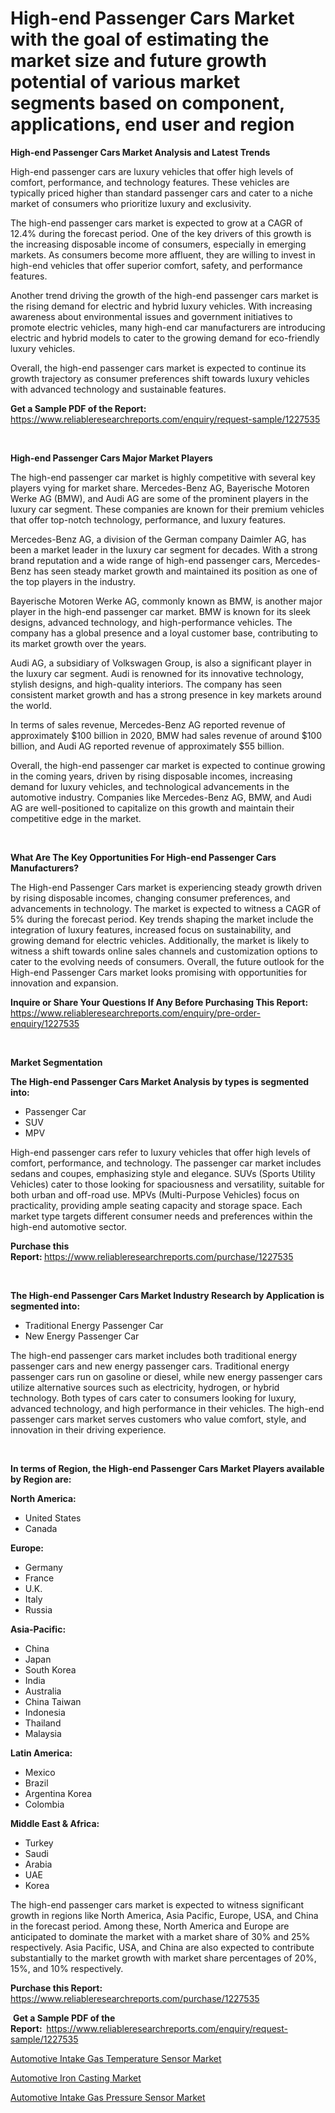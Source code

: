 <p><h1>High-end Passenger Cars Market with the goal of estimating the market size and future growth potential of various market segments based on component, applications, end user and region</h1></p><p><strong>High-end Passenger Cars Market Analysis and Latest Trends</strong></p>
<p><p>High-end passenger cars are luxury vehicles that offer high levels of comfort, performance, and technology features. These vehicles are typically priced higher than standard passenger cars and cater to a niche market of consumers who prioritize luxury and exclusivity.</p><p>The high-end passenger cars market is expected to grow at a CAGR of 12.4% during the forecast period. One of the key drivers of this growth is the increasing disposable income of consumers, especially in emerging markets. As consumers become more affluent, they are willing to invest in high-end vehicles that offer superior comfort, safety, and performance features.</p><p>Another trend driving the growth of the high-end passenger cars market is the rising demand for electric and hybrid luxury vehicles. With increasing awareness about environmental issues and government initiatives to promote electric vehicles, many high-end car manufacturers are introducing electric and hybrid models to cater to the growing demand for eco-friendly luxury vehicles.</p><p>Overall, the high-end passenger cars market is expected to continue its growth trajectory as consumer preferences shift towards luxury vehicles with advanced technology and sustainable features.</p></p>
<p><strong>Get a Sample PDF of the Report:&nbsp;</strong> <a href="https://www.reliableresearchreports.com/enquiry/request-sample/1227535">https://www.reliableresearchreports.com/enquiry/request-sample/1227535</a></p>
<p>&nbsp;</p>
<p><strong>High-end Passenger Cars Major Market Players</strong></p>
<p><p>The high-end passenger car market is highly competitive with several key players vying for market share. Mercedes-Benz AG, Bayerische Motoren Werke AG (BMW), and Audi AG are some of the prominent players in the luxury car segment. These companies are known for their premium vehicles that offer top-notch technology, performance, and luxury features.</p><p>Mercedes-Benz AG, a division of the German company Daimler AG, has been a market leader in the luxury car segment for decades. With a strong brand reputation and a wide range of high-end passenger cars, Mercedes-Benz has seen steady market growth and maintained its position as one of the top players in the industry.</p><p>Bayerische Motoren Werke AG, commonly known as BMW, is another major player in the high-end passenger car market. BMW is known for its sleek designs, advanced technology, and high-performance vehicles. The company has a global presence and a loyal customer base, contributing to its market growth over the years.</p><p>Audi AG, a subsidiary of Volkswagen Group, is also a significant player in the luxury car segment. Audi is renowned for its innovative technology, stylish designs, and high-quality interiors. The company has seen consistent market growth and has a strong presence in key markets around the world.</p><p>In terms of sales revenue, Mercedes-Benz AG reported revenue of approximately $100 billion in 2020, BMW had sales revenue of around $100 billion, and Audi AG reported revenue of approximately $55 billion.</p><p>Overall, the high-end passenger car market is expected to continue growing in the coming years, driven by rising disposable incomes, increasing demand for luxury vehicles, and technological advancements in the automotive industry. Companies like Mercedes-Benz AG, BMW, and Audi AG are well-positioned to capitalize on this growth and maintain their competitive edge in the market.</p></p>
<p>&nbsp;</p>
<p><strong>What Are The Key Opportunities For High-end Passenger Cars Manufacturers?</strong></p>
<p><p>The High-end Passenger Cars market is experiencing steady growth driven by rising disposable incomes, changing consumer preferences, and advancements in technology. The market is expected to witness a CAGR of 5% during the forecast period. Key trends shaping the market include the integration of luxury features, increased focus on sustainability, and growing demand for electric vehicles. Additionally, the market is likely to witness a shift towards online sales channels and customization options to cater to the evolving needs of consumers. Overall, the future outlook for the High-end Passenger Cars market looks promising with opportunities for innovation and expansion.</p></p>
<p><strong>Inquire or Share Your Questions If Any Before Purchasing This Report:</strong> <a href="https://www.reliableresearchreports.com/enquiry/pre-order-enquiry/1227535">https://www.reliableresearchreports.com/enquiry/pre-order-enquiry/1227535</a></p>
<p>&nbsp;</p>
<p><strong>Market Segmentation</strong></p>
<p><strong>The High-end Passenger Cars Market Analysis by types is segmented into:</strong></p>
<p><ul><li>Passenger Car</li><li>SUV</li><li>MPV</li></ul></p>
<p><p>High-end passenger cars refer to luxury vehicles that offer high levels of comfort, performance, and technology. The passenger car market includes sedans and coupes, emphasizing style and elegance. SUVs (Sports Utility Vehicles) cater to those looking for spaciousness and versatility, suitable for both urban and off-road use. MPVs (Multi-Purpose Vehicles) focus on practicality, providing ample seating capacity and storage space. Each market type targets different consumer needs and preferences within the high-end automotive sector.</p></p>
<p><strong>Purchase this Report:&nbsp;</strong><a href="https://www.reliableresearchreports.com/purchase/1227535">https://www.reliableresearchreports.com/purchase/1227535</a></p>
<p>&nbsp;</p>
<p><strong>The High-end Passenger Cars Market Industry Research by Application is segmented into:</strong></p>
<p><ul><li>Traditional Energy Passenger Car</li><li>New Energy Passenger Car</li></ul></p>
<p><p>The high-end passenger cars market includes both traditional energy passenger cars and new energy passenger cars. Traditional energy passenger cars run on gasoline or diesel, while new energy passenger cars utilize alternative sources such as electricity, hydrogen, or hybrid technology. Both types of cars cater to consumers looking for luxury, advanced technology, and high performance in their vehicles. The high-end passenger cars market serves customers who value comfort, style, and innovation in their driving experience.</p></p>
<p>&nbsp;</p>
<p><strong>In terms of Region, the High-end Passenger Cars Market Players available by Region are:</strong></p>
<p>
    <p> <strong> North America: </strong>
        <ul>
            <li>United States</li>
            <li>Canada</li>
        </ul>
        </p> 
    <p> <strong> Europe: </strong>
        <ul>
            <li>Germany</li>
            <li>France</li>
            <li>U.K.</li>
            <li>Italy</li>
            <li>Russia</li>
        </ul>
        </p> 
    <p> <strong> Asia-Pacific: </strong>
        <ul>
            <li>China</li>
            <li>Japan</li>
            <li>South Korea</li>
            <li>India</li>
            <li>Australia</li>
            <li>China Taiwan</li>
            <li>Indonesia</li>
            <li>Thailand</li>
            <li>Malaysia</li>
        </ul>
        </p> 
    <p> <strong> Latin America: </strong>
        <ul>
            <li>Mexico</li>
            <li>Brazil</li>
            <li>Argentina Korea</li>
            <li>Colombia</li>
        </ul>
        </p> 
    <p> <strong> Middle East & Africa: </strong>
        <ul>
            <li>Turkey</li>
            <li>Saudi</li>
            <li>Arabia</li>
            <li>UAE</li>
            <li>Korea</li>
        </ul>
    </p>
    </p>
<p><p>The high-end passenger cars market is expected to witness significant growth in regions like North America, Asia Pacific, Europe, USA, and China in the forecast period. Among these, North America and Europe are anticipated to dominate the market with a market share of 30% and 25% respectively. Asia Pacific, USA, and China are also expected to contribute substantially to the market growth with market share percentages of 20%, 15%, and 10% respectively.</p></p>
<p><strong>Purchase this Report: </strong><a href="https://www.reliableresearchreports.com/purchase/1227535">https://www.reliableresearchreports.com/purchase/1227535</a></p>
<p>&nbsp;<strong>Get a Sample PDF of the Report:&nbsp;&nbsp;</strong><a href="https://www.reliableresearchreports.com/enquiry/request-sample/1227535">https://www.reliableresearchreports.com/enquiry/request-sample/1227535</a></p>
<p><strong></strong></p>
<p><p><a href="https://view.publitas.com/reportprime-1/automotive-intake-gas-temperature-sensor-market-research-report-the-key-to-successful-business-strategy-forecasted-for-period-from-2023-2030/">Automotive Intake Gas Temperature Sensor Market</a></p><p><a href="https://view.publitas.com/reportprime-1/automotive-iron-casting-market-analysis-examines-its-scope-on-growth-opportunities-and-forecasted-trends-spanning-from-2023-to-2030/">Automotive Iron Casting Market</a></p><p><a href="https://view.publitas.com/reportprime-1/automotive-intake-gas-pressure-sensor-market-growth-market-trends-covid-19-impact-and-forecasts-for-period-from-2023-2030/">Automotive Intake Gas Pressure Sensor Market</a></p></p>